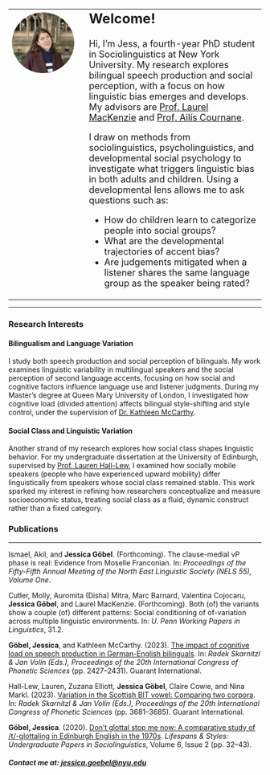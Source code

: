 <table style="border-collapse: collapse; border: none; width: 100%;">
  <tr>
    <td style="border: none; padding-right: 20px; width: 30%; vertical-align: top;">
      <img src="https://raw.githubusercontent.com/GoebelJess/goebeljess.github.io/0eff24459eaea56575abe60d2eb1f60dc694bbc8/CLL%20pic.jpg"
           style="width: 100%; max-width: 400px; border-radius: 50%; display: block; margin-top: 4px;">
    </td>
    <td style="border: none; font-size: 18px; width: 70%; vertical-align: top;">
      <h2 style="margin-top: 0;"><strong>Welcome!</strong></h2>

<p>Hi, I’m Jess, a fourth-year PhD student in Sociolinguistics at New York University. My research explores bilingual speech production and social perception, with a focus on how linguistic bias emerges and develops. My advisors are <a href="https://www.laurelmackenzie.com/" target="_blank">Prof. Laurel MacKenzie</a> and <a href="https://wp.nyu.edu/cournane/" target="_blank">Prof. Ailís Cournane</a>.</p>

<p>I draw on methods from sociolinguistics, psycholinguistics, and developmental social psychology to investigate what triggers linguistic bias in both adults and children. Using a developmental lens allows me to ask questions such as:</p>

<ul>
        <li>How do children learn to categorize people into social groups?</li>
        <li>What are the developmental trajectories of accent bias?</li>
        <li>Are judgements mitigated when a listener shares the same language group as the speaker being rated?</li>
      </ul>
    </td>
  </tr>
</table>

<hr>

<h3><strong>Research Interests</strong></h3>

<h4><strong>Bilingualism and Language Variation</strong></h4>
I study both speech production and social perception of bilinguals. My work examines linguistic variability in multilingual speakers and the social perception of second language accents, focusing on how social and cognitive factors influence language use and listener judgments.  
During my Master’s degree at Queen Mary University of London, I investigated how cognitive load (divided attention) affects bilingual style-shifting and style control, under the supervision of <a href="https://www.qmul.ac.uk/sllf/linguistics/people/academic/profiles/mccarthy.html" target="_blank">Dr. Kathleen McCarthy</a>.

<h4><strong>Social Class and Linguistic Variation</strong></h4>
Another strand of my research explores how social class shapes linguistic behavior. For my undergraduate dissertation at the University of Edinburgh, supervised by <a href="https://www.laurenhall-lew.com/" target="_blank">Prof. Lauren Hall-Lew</a>, I examined how socially mobile speakers (people who have experienced upward mobility) differ linguistically from speakers whose social class remained stable. This work sparked my interest in refining how researchers conceptualize and measure socioeconomic status, treating social class as a fluid, dynamic construct rather than a fixed category.


### Publications

<hr>

Ismael, Akil, and <strong>Jessica Göbel</strong>. (Forthcoming). The clause-medial vP phase is real: Evidence from Moselle Franconian. In: <em>Proceedings of the Fifty-Fifth Annual Meeting of the North East Linguistic Society (NELS 55), Volume One</em>.

Cutler, Molly, Auromita (Disha) Mitra, Marc Barnard, Valentina Cojocaru, <strong>Jessica Göbel</strong>, and Laurel MacKenzie. (Forthcoming). Both (of) the variants show a couple (of) different patterns: Social conditioning of of-variation across multiple linguistic environments. In: <em>U. Penn Working Papers in Linguistics</em>, 31.2.

<strong>Göbel, Jessica</strong>, and Kathleen McCarthy. (2023). <a href="https://www.internationalphoneticassociation.org/icphs-proceedings/ICPhS2023/full_papers/150.pdf">The impact of cognitive load on speech production in German-English bilinguals</a>. In: <em>Radek Skarnitzl & Jan Volín (Eds.), Proceedings of the 20th International Congress of Phonetic Sciences</em> (pp. 2427–2431). Guarant International.

Hall-Lew, Lauren, Zuzana Elliott, <strong>Jessica Göbel</strong>, Claire Cowie, and Nina Markl. (2023). <a href="https://www.internationalphoneticassociation.org/icphs-proceedings/ICPhS2023/full_papers/740.pdf">Variation in the Scottish BIT vowel: Comparing two corpora</a>. In: <em>Radek Skarnitzl & Jan Volín (Eds.), Proceedings of the 20th International Congress of Phonetic Sciences</em> (pp. 3681–3685). Guarant International.

<strong>Göbel, Jessica</strong>. (2020). <a href="http://journals.ed.ac.uk/lifespansstyles/article/view/5219/7262">Don’t glottal stop me now: A comparative study of /t/-glottaling in Edinburgh English in the 1970s</a>. <em>Lifespans & Styles: Undergraduate Papers in Sociolinguistics</em>, Volume 6, Issue 2 (pp. 32–43).

##### Contact me at: jessica.goebel@nyu.edu


